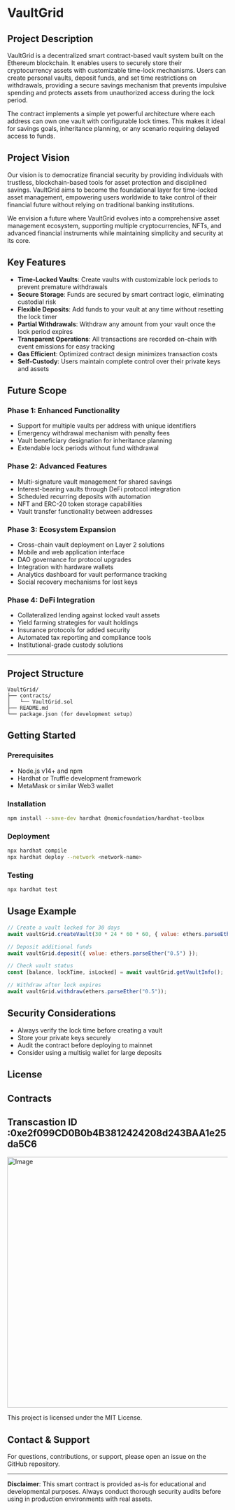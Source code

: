 # VaultGrid

## Project Description

VaultGrid is a decentralized smart contract-based vault system built on the Ethereum blockchain. It enables users to securely store their cryptocurrency assets with customizable time-lock mechanisms. Users can create personal vaults, deposit funds, and set time restrictions on withdrawals, providing a secure savings mechanism that prevents impulsive spending and protects assets from unauthorized access during the lock period.

The contract implements a simple yet powerful architecture where each address can own one vault with configurable lock times. This makes it ideal for savings goals, inheritance planning, or any scenario requiring delayed access to funds.

## Project Vision

Our vision is to democratize financial security by providing individuals with trustless, blockchain-based tools for asset protection and disciplined savings. VaultGrid aims to become the foundational layer for time-locked asset management, empowering users worldwide to take control of their financial future without relying on traditional banking institutions.

We envision a future where VaultGrid evolves into a comprehensive asset management ecosystem, supporting multiple cryptocurrencies, NFTs, and advanced financial instruments while maintaining simplicity and security at its core.

## Key Features

- **Time-Locked Vaults**: Create vaults with customizable lock periods to prevent premature withdrawals
- **Secure Storage**: Funds are secured by smart contract logic, eliminating custodial risk
- **Flexible Deposits**: Add funds to your vault at any time without resetting the lock timer
- **Partial Withdrawals**: Withdraw any amount from your vault once the lock period expires
- **Transparent Operations**: All transactions are recorded on-chain with event emissions for easy tracking
- **Gas Efficient**: Optimized contract design minimizes transaction costs
- **Self-Custody**: Users maintain complete control over their private keys and assets

## Future Scope

### Phase 1: Enhanced Functionality
- Support for multiple vaults per address with unique identifiers
- Emergency withdrawal mechanism with penalty fees
- Vault beneficiary designation for inheritance planning
- Extendable lock periods without fund withdrawal

### Phase 2: Advanced Features
- Multi-signature vault management for shared savings
- Interest-bearing vaults through DeFi protocol integration
- Scheduled recurring deposits with automation
- NFT and ERC-20 token storage capabilities
- Vault transfer functionality between addresses

### Phase 3: Ecosystem Expansion
- Cross-chain vault deployment on Layer 2 solutions
- Mobile and web application interface
- DAO governance for protocol upgrades
- Integration with hardware wallets
- Analytics dashboard for vault performance tracking
- Social recovery mechanisms for lost keys

### Phase 4: DeFi Integration
- Collateralized lending against locked vault assets
- Yield farming strategies for vault holdings
- Insurance protocols for added security
- Automated tax reporting and compliance tools
- Institutional-grade custody solutions

---

## Project Structure

```
VaultGrid/
├── contracts/
│   └── VaultGrid.sol
├── README.md
└── package.json (for development setup)
```

## Getting Started

### Prerequisites
- Node.js v14+ and npm
- Hardhat or Truffle development framework
- MetaMask or similar Web3 wallet

### Installation

```bash
npm install --save-dev hardhat @nomicfoundation/hardhat-toolbox
```

### Deployment

```bash
npx hardhat compile
npx hardhat deploy --network <network-name>
```

### Testing

```bash
npx hardhat test
```

## Usage Example

```javascript
// Create a vault locked for 30 days
await vaultGrid.createVault(30 * 24 * 60 * 60, { value: ethers.parseEther("1.0") });

// Deposit additional funds
await vaultGrid.deposit({ value: ethers.parseEther("0.5") });

// Check vault status
const [balance, lockTime, isLocked] = await vaultGrid.getVaultInfo();

// Withdraw after lock expires
await vaultGrid.withdraw(ethers.parseEther("0.5"));
```

## Security Considerations

- Always verify the lock time before creating a vault
- Store your private keys securely
- Audit the contract before deploying to mainnet
- Consider using a multisig wallet for large deposits

## License

## Contracts 
## Transcastion ID :0xe2f099CD0B0b4B3812424208d243BAA1e25da5C6
<img width="1366" height="573" alt="Image" src="https://github.com/user-attachments/assets/c4eac59a-e4e3-4c6f-9fde-6e4d74362ddd" />

This project is licensed under the MIT License.

## Contact & Support

For questions, contributions, or support, please open an issue on the GitHub repository.

---

**Disclaimer**: This smart contract is provided as-is for educational and developmental purposes. Always conduct thorough security audits before using in production environments with real assets.

